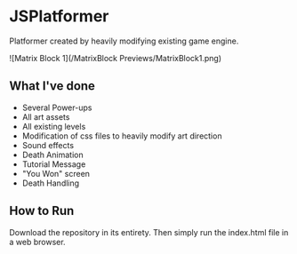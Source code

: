 # JSPlatformer
Platformer created by heavily modifying existing game engine.

![Matrix Block 1](/MatrixBlock Previews/MatrixBlock1.png)


What I've done
-----------------------------------------------------------------------
- Several Power-ups
- All art assets
- All existing levels
- Modification of css files to heavily modify art direction
- Sound effects
- Death Animation
- Tutorial Message
- "You Won" screen
- Death Handling

How to Run
-----------------------------------------------------------------------
Download the repository in its entirety. Then simply run the index.html
file in a web browser.
